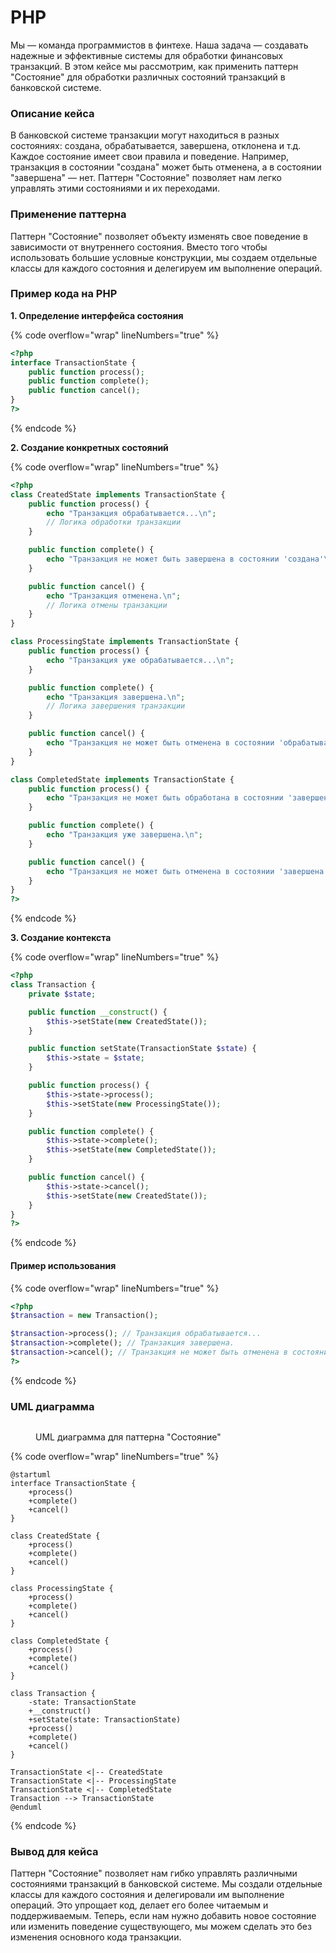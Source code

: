 # PHP

Мы — команда программистов в финтехе. Наша задача — создавать надежные и эффективные системы для обработки финансовых транзакций. В этом кейсе мы рассмотрим, как применить паттерн "Состояние" для обработки различных состояний транзакций в банковской системе.

### Описание кейса

В банковской системе транзакции могут находиться в разных состояниях: создана, обрабатывается, завершена, отклонена и т.д. Каждое состояние имеет свои правила и поведение. Например, транзакция в состоянии "создана" может быть отменена, а в состоянии "завершена" — нет. Паттерн "Состояние" позволяет нам легко управлять этими состояниями и их переходами.

### Применение паттерна

Паттерн "Состояние" позволяет объекту изменять свое поведение в зависимости от внутреннего состояния. Вместо того чтобы использовать большие условные конструкции, мы создаем отдельные классы для каждого состояния и делегируем им выполнение операций.

### Пример кода на PHP

**1. Определение интерфейса состояния**

{% code overflow="wrap" lineNumbers="true" %}
```php
<?php
interface TransactionState {
    public function process();
    public function complete();
    public function cancel();
}
?>
```
{% endcode %}

**2. Создание конкретных состояний**

{% code overflow="wrap" lineNumbers="true" %}
```php
<?php
class CreatedState implements TransactionState {
    public function process() {
        echo "Транзакция обрабатывается...\n";
        // Логика обработки транзакции
    }

    public function complete() {
        echo "Транзакция не может быть завершена в состоянии 'создана'\n";
    }

    public function cancel() {
        echo "Транзакция отменена.\n";
        // Логика отмены транзакции
    }
}

class ProcessingState implements TransactionState {
    public function process() {
        echo "Транзакция уже обрабатывается...\n";
    }

    public function complete() {
        echo "Транзакция завершена.\n";
        // Логика завершения транзакции
    }

    public function cancel() {
        echo "Транзакция не может быть отменена в состоянии 'обрабатывается'\n";
    }
}

class CompletedState implements TransactionState {
    public function process() {
        echo "Транзакция не может быть обработана в состоянии 'завершена'\n";
    }

    public function complete() {
        echo "Транзакция уже завершена.\n";
    }

    public function cancel() {
        echo "Транзакция не может быть отменена в состоянии 'завершена'\n";
    }
}
?>
```
{% endcode %}

**3. Создание контекста**

{% code overflow="wrap" lineNumbers="true" %}
```php
<?php
class Transaction {
    private $state;

    public function __construct() {
        $this->setState(new CreatedState());
    }

    public function setState(TransactionState $state) {
        $this->state = $state;
    }

    public function process() {
        $this->state->process();
        $this->setState(new ProcessingState());
    }

    public function complete() {
        $this->state->complete();
        $this->setState(new CompletedState());
    }

    public function cancel() {
        $this->state->cancel();
        $this->setState(new CreatedState());
    }
}
?>
```
{% endcode %}

#### Пример использования

{% code overflow="wrap" lineNumbers="true" %}
```php
<?php
$transaction = new Transaction();

$transaction->process(); // Транзакция обрабатывается...
$transaction->complete(); // Транзакция завершена.
$transaction->cancel(); // Транзакция не может быть отменена в состоянии 'завершена'
?>
```
{% endcode %}

### UML диаграмма

<figure><img src="../../../../../.gitbook/assets/image (3).png" alt=""><figcaption><p>UML диаграмма для паттерна "Состояние"</p></figcaption></figure>

{% code overflow="wrap" lineNumbers="true" %}
```plantuml
@startuml
interface TransactionState {
    +process()
    +complete()
    +cancel()
}

class CreatedState {
    +process()
    +complete()
    +cancel()
}

class ProcessingState {
    +process()
    +complete()
    +cancel()
}

class CompletedState {
    +process()
    +complete()
    +cancel()
}

class Transaction {
    -state: TransactionState
    +__construct()
    +setState(state: TransactionState)
    +process()
    +complete()
    +cancel()
}

TransactionState <|-- CreatedState
TransactionState <|-- ProcessingState
TransactionState <|-- CompletedState
Transaction --> TransactionState
@enduml
```
{% endcode %}

### Вывод для кейса

Паттерн "Состояние" позволяет нам гибко управлять различными состояниями транзакций в банковской системе. Мы создали отдельные классы для каждого состояния и делегировали им выполнение операций. Это упрощает код, делает его более читаемым и поддерживаемым. Теперь, если нам нужно добавить новое состояние или изменить поведение существующего, мы можем сделать это без изменения основного кода транзакции.
